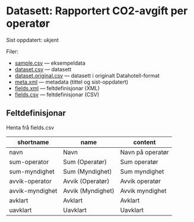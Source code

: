 # Datasett:     Rapportert CO2-avgift per operatør
 Sist oppdatert: ukjent

 Filer:
 - [sample.csv](sample.csv) — eksempeldata
 - [dataset.csv](dataset.csv) — datasett
 - [dataset.original.csv](dataset.original.csv) — datasett i originalt Datahotell-format
 - [meta.xml](meta.xml) — metadata (tittel og sist-oppdatert)
 - [fields.xml](fields.xml) — feltdefinisjonar (XML)
 - [fields.csv](fields.csv) — feltdefinisjonar (CSV)


## Feltdefinisjonar
Henta frå fields.csv

| shortname | name | content |
| --- | --- | --- |
| navn | Navn | Navn på operatør |
| sum-operator | Sum (Operatør) | Sum operatør |
| sum-myndighet | Sum (Myndighet) | Sum myndighet |
| avvik-operator | Avvik (Operatør) | Avvik operatør |
| avvik-myndighet | Avvik (Myndighet) | Avvik myndighet |
| avklart | Avklart | Avklart |
| uavklart | Uavklart | Uavklart |

